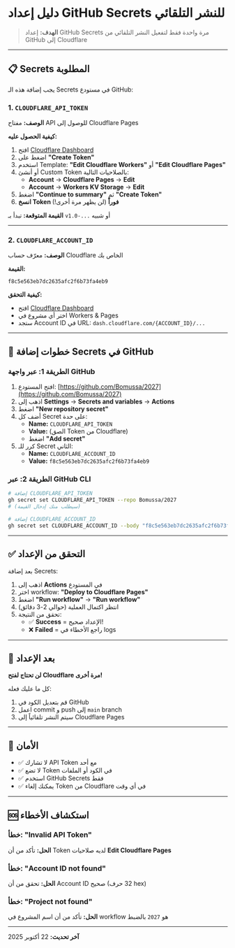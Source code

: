 # دليل إعداد GitHub Secrets للنشر التلقائي

> **الهدف:** إعداد GitHub Secrets مرة واحدة فقط لتفعيل النشر التلقائي من GitHub إلى Cloudflare

---

## 📋 Secrets المطلوبة

يجب إضافة هذه الـ Secrets في مستودع GitHub:

### 1. `CLOUDFLARE_API_TOKEN`

**الوصف:** مفتاح API للوصول إلى Cloudflare Pages

**كيفية الحصول عليه:**

1. افتح [Cloudflare Dashboard](https://dash.cloudflare.com/profile/api-tokens)
2. اضغط على **"Create Token"**
3. استخدم Template: **"Edit Cloudflare Workers"** أو **"Edit Cloudflare Pages"**
4. أو أنشئ Custom Token بالصلاحيات التالية:
   - **Account** → **Cloudflare Pages** → **Edit**
   - **Account** → **Workers KV Storage** → **Edit**
5. اضغط **"Continue to summary"** ثم **"Create Token"**
6. **انسخ Token فوراً** (لن يظهر مرة أخرى!)

**القيمة المتوقعة:** تبدأ بـ `v1.0-...` أو شبيه

---

### 2. `CLOUDFLARE_ACCOUNT_ID`

**الوصف:** معرّف حساب Cloudflare الخاص بك

**القيمة:**
```
f8c5e563eb7dc2635afc2f6b73fa4eb9
```

**كيفية التحقق:**
- افتح [Cloudflare Dashboard](https://dash.cloudflare.com/)
- اختر أي مشروع في Workers & Pages
- ستجد Account ID في URL: `dash.cloudflare.com/{ACCOUNT_ID}/...`

---

## 🔧 خطوات إضافة Secrets في GitHub

### الطريقة 1: عبر واجهة GitHub

1. افتح المستودع: [https://github.com/Bomussa/2027](https://github.com/Bomussa/2027)
2. اذهب إلى **Settings** → **Secrets and variables** → **Actions**
3. اضغط **"New repository secret"**
4. أضف كل Secret على حدة:
   - **Name:** `CLOUDFLARE_API_TOKEN`
   - **Value:** (الصق Token من Cloudflare)
   - اضغط **"Add secret"**
5. كرر للـ Secret الثاني:
   - **Name:** `CLOUDFLARE_ACCOUNT_ID`
   - **Value:** `f8c5e563eb7dc2635afc2f6b73fa4eb9`

### الطريقة 2: عبر GitHub CLI

```bash
# إضافة CLOUDFLARE_API_TOKEN
gh secret set CLOUDFLARE_API_TOKEN --repo Bomussa/2027
# (سيطلب منك إدخال القيمة)

# إضافة CLOUDFLARE_ACCOUNT_ID
gh secret set CLOUDFLARE_ACCOUNT_ID --body "f8c5e563eb7dc2635afc2f6b73fa4eb9" --repo Bomussa/2027
```

---

## ✅ التحقق من الإعداد

بعد إضافة Secrets:

1. اذهب إلى **Actions** في المستودع
2. اختر workflow: **"Deploy to Cloudflare Pages"**
3. اضغط **"Run workflow"** → **"Run workflow"**
4. انتظر اكتمال العملية (حوالي 2-3 دقائق)
5. تحقق من النتيجة:
   - ✅ **Success** = الإعداد صحيح!
   - ❌ **Failed** = راجع الأخطاء في logs

---

## 🚀 بعد الإعداد

**لن تحتاج لفتح Cloudflare مرة أخرى!**

كل ما عليك فعله:
1. قم بتعديل الكود في GitHub
2. اعمل commit و push إلى `main` branch
3. سيتم النشر تلقائياً إلى Cloudflare Pages

---

## 🔐 الأمان

- ✅ لا تشارك API Token مع أحد
- ✅ لا تضع Token في الكود أو الملفات
- ✅ استخدم GitHub Secrets فقط
- ✅ يمكنك إلغاء Token من Cloudflare في أي وقت

---

## 🆘 استكشاف الأخطاء

### خطأ: "Invalid API Token"
**الحل:** تأكد من أن Token لديه صلاحيات **Edit Cloudflare Pages**

### خطأ: "Account ID not found"
**الحل:** تحقق من أن Account ID صحيح (32 حرف hex)

### خطأ: "Project not found"
**الحل:** تأكد من أن اسم المشروع في workflow هو `2027` بالضبط

---

**آخر تحديث:** 22 أكتوبر 2025

